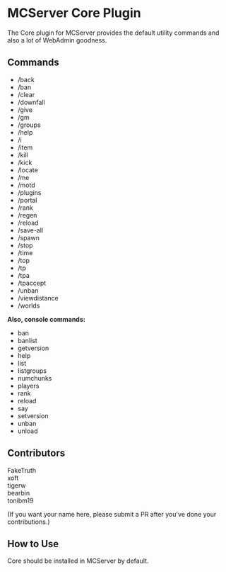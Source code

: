 MCServer Core Plugin
====================

The Core plugin for MCServer provides the default utility commands and also a lot of WebAdmin goodness.

Commands
--------

 * /back
 * /ban
 * /clear
 * /downfall
 * /give
 * /gm
 * /groups
 * /help
 * /i
 * /item
 * /kill
 * /kick
 * /locate
 * /me
 * /motd
 * /plugins
 * /portal
 * /rank
 * /regen
 * /reload
 * /save-all
 * /spawn
 * /stop
 * /time
 * /top
 * /tp
 * /tpa
 * /tpaccept
 * /unban
 * /viewdistance
 * /worlds

**Also, console commands:**

 * ban
 * banlist
 * getversion
 * help
 * list
 * listgroups
 * numchunks
 * players
 * rank
 * reload
 * say
 * setversion
 * unban  
 * unload 

Contributors
------------

FakeTruth  
xoft  
tigerw  
bearbin  
tonibm19  

(If you want your name here, please submit a PR after you've done your contributions.)

How to Use
----------

Core should be installed in MCServer by default.
